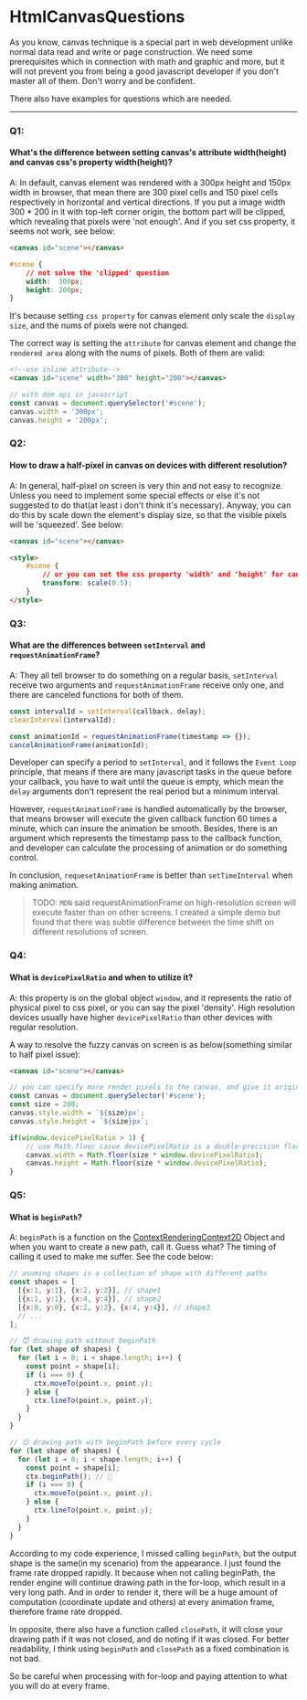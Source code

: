 # HtmlCanvasQuestions
As you know, canvas technique is a special part in web development unlike 
normal data read and write or page construction. We need some prerequisites which
in connection with math and graphic and more, but it will not prevent you from being
a good javascript developer if you don't master all of them. Don't worry and be confident.

There also have examples for questions which are needed.

---

### Q1:
#### What's the difference between setting canvas's attribute width(height) and canvas css's property width(height)?
A: In default, canvas element was rendered with a 300px height and 150px width in browser, that mean there are 300 pixel cells
and 150 pixel cells respectively in horizontal and vertical directions. If you put a image width 300 * 200 in it with 
top-left corner origin, the bottom part will be clipped, which revealing that pixels were 'not enough'. And if you set css property,
it seems not work, see below:
```html
<canvas id="scene"></canvas>
```
```css
#scene {
    // not solve the 'clipped' question
    width:  300px;
    height: 200px;
}
```
It's because setting `css property` for canvas element only scale the `display size`, and the nums of pixels were not changed.

The correct way is setting the `attribute` for canvas element and change the `rendered area` along with the nums of pixels.
Both of them are valid:
```html
<!--use inline attribute-->
<canvas id="scene" width="300" height="200"></canvas>
```
```js
// with dom api in javascript
const canvas = document.querySelector('#scene');
canvas.width = '300px';
canvas.height = '200px';
```

### Q2: 
#### How to draw a half-pixel in canvas on devices with different resolution?
A: In general, half-pixel on screen is very thin and not easy to recognize. Unless you need to implement some special
effects or else it's not suggested to do that(at least i don't think it's necessary). Anyway, you can do this by scale
down the element's display size, so that the visible pixels will be 'squeezed'. See below:
```html
<canvas id="scene"></canvas>

<style>
    #scene {
        // or you can set the css property 'width' and 'height' for canvas element explicitly
        transform: scale(0.5);
    }
</style>
```

### Q3:
#### What are the differences between `setInterval` and `requestAnimationFrame`?
A: They all tell browser to do something on a regular basis, `setInterval` receive two arguments and `requestAnimationFrame`
receive only one, and there are canceled functions for both of them.
```js
const intervalId = setInterval(callback, delay);
clearInterval(intervalId);

const animationId = requestAnimationFrame(timestamp => {});
cancelAnimationFrame(animationId);
```
Developer can specify a period to `setInterval`, and it follows the `Event Loop` principle, that means if there
are many javascript tasks in the queue before your callback, you have to wait until the queue is empty, which mean the `delay`
arguments don't represent the real period but a minimum interval.

However, `requestAnimationFrame` is handled automatically by the browser, that means browser will execute the given callback
function 60 times a minute, which can insure the animation be smooth. Besides, there is an argument which represents the timestamp
pass to the callback function, and developer can calculate the processing of animation or do something control.

In conclusion, `requesetAnimationFrame` is better than `setTimeInterval` when making animation.
>TODO: `MDN` said requestAnimationFrame on high-resolution screen will execute faster than on other screens. I created a simple
> demo but found that there was subtle difference between the time shift on different resolutions of screen.

### Q4:
#### What is `devicePixelRatio` and when to utilize it? 
A: this property is on the global object `window`, and it represents the ratio of physical pixel to css pixel, or you can
say the pixel 'density'. High resolution devices usually have higher `devicePixelRatio` than other devices with regular resolution.

A way to resolve the fuzzy canvas on screen is as below(something similar to half pixel issue):
```html
<canvas id="scene"></canvas>
```
```js
// you can specify more render pixels to the canvas, and give it original display size
const canvas = document.querySelector('#scene');
const size = 200;
canvas.style.width = `${size}px`;
canvas.style.height = `${size}px`;

if(window.devicePixelRatio > 1) {
    // use Math.floor casue devicePixelRatio is a double-precision floating point number
    canvas.width = Math.floor(size * window.devicePixelRatio); 
    canvas.height = Math.floor(size * window.devicePixelRatio); 
}
```

### Q5:
#### What is `beginPath`?
A: `beginPath` is a function on the [ContextRenderingContext2D](https://developer.mozilla.org/zh-CN/docs/Web/API/CanvasRenderingContext2D) 
Object and when you want to create a new path, call it. Guess what? The timing of calling it used to make me suffer.
See the code below:
```javascript
// asuming shapes is a collection of shape with different paths
const shapes = [
  [{x:1, y:1}, {x:2, y:2}], // shape1
  [{x:1, y:1}, {x:4, y:4}], // shape2
  [{x:0, y:0}, {x:2, y:2}, {x:4, y:4}], // shape3
  // ...
]; 

// 😈 drawing path without beginPath 
for (let shape of shapes) {
  for (let i = 0; i < shape.length; i++) {
    const point = shape[i];
    if (i === 0) {
      ctx.moveTo(point.x, point.y);
    } else {
      ctx.lineTo(point.x, point.y);
    }
  }
}

// 😌 drawing path with beginPath before every cycle
for (let shape of shapes) {
  for (let i = 0; i < shape.length; i++) {
    const point = shape[i];
    ctx.beginPath(); // 👏
    if (i === 0) {
      ctx.moveTo(point.x, point.y);
    } else {
      ctx.lineTo(point.x, point.y);
    }
  }
}
```
According to my code experience, I missed calling `beginPath`, but the output shape is the same(in my scenario) from the appearance.
I just found the frame rate dropped rapidly. It because when not calling beginPath, the render engine will continue drawing
path in the for-loop, which result in a very long path. And in order to render it, there will be a huge amount of computation
(coordinate update and others) at every animation frame, therefore frame rate dropped.

In opposite, there also have a function called `closePath`, it will close your drawing path if it was not closed, and do noting
if it was closed. For better readability, I think using `beginPath` and `closePath` as a fixed combination is not bad.


So be careful when processing with for-loop and paying attention to what you will do at every frame.
